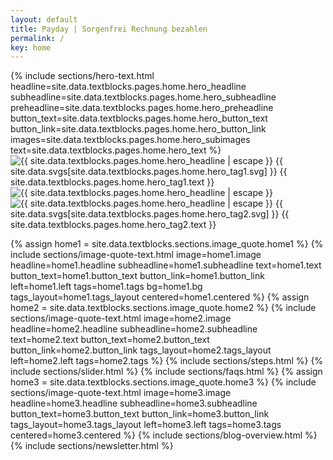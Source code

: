```yaml
---
layout: default
title: Payday | Sorgenfrei Rechnung bezahlen
permalink: /
key: home
---
```


<div class="px-4 min-h-screen h-full flex items-center pt-32 lg:pt-8">
  <div class="flex flex-col lg:flex-row items-center gap-8 max-w-7xl mx-auto h-full">
        <!-- Text Content -->
        {% include sections/hero-text.html 
          headline=site.data.textblocks.pages.home.hero_headline
          subheadline=site.data.textblocks.pages.home.hero_subheadline
          preheadline=site.data.textblocks.pages.home.hero_preheadline
          button_text=site.data.textblocks.pages.home.hero_button_text
          button_link=site.data.textblocks.pages.home.hero_button_link
          images=site.data.textblocks.pages.home.hero_subimages
          text=site.data.textblocks.pages.home.hero_text
          %}
        <!-- Image -->
        <div class="w-full lg:w-1/2 flex justify-center relative items-center">
          <div class="relative">
            <img src="{{ site.data.textblocks.pages.home.hero_image1 | relative_url }}" alt="{{ site.data.textblocks.pages.home.hero_headline | escape }}"
                class="max-h-128 object-contain w-full opacity-0 animate-fadein-400">
            <span
                    class="flex items-center px-4 py-2 rounded-full text-sm lg:text-xl w-fit border-12 border-white {{ site.data.textblocks.pages.home.hero_tag1.color }} absolute -bottom-8 -right-1 opacity-0 animate-fadedown-800">
                        <span class="w-5 h-5 mr-2 inline-block align-middle {{ site.data.textblocks.pages.home.hero_tag1.svg_color }}">
                            {{ site.data.svgs[site.data.textblocks.pages.home.hero_tag1.svg] }}
                        </span>
                    <span>{{ site.data.textblocks.pages.home.hero_tag1.text }}</span>
                </span>
          </div>
          <div class="relative">
            <img src="{{ site.data.textblocks.pages.home.hero_image2 | relative_url }}" alt="{{ site.data.textblocks.pages.home.hero_headline | escape }}"
              class="max-h-128 object-contain w-full  opacity-0 animate-fadein-500">
            <img src="{{ site.data.textblocks.pages.home.hero_image3 | relative_url }}" alt="{{ site.data.textblocks.pages.home.hero_headline | escape }}"
              class="max-h-128 object-contain w-full opacity-0 animate-fadein-600 pl-5">
              <span
                    class="flex items-center px-4 py-2 rounded-full text-sm lg:text-xl w-fit border-12 border-white {{ site.data.textblocks.pages.home.hero_tag2.color }} absolute -bottom-8 left-4 opacity-0 animate-fadein-800">
                        <span class="w-5 h-5 mr-2 inline-block align-middle {{ site.data.textblocks.pages.home.hero_tag2.svg_color }}">
                            {{ site.data.svgs[site.data.textblocks.pages.home.hero_tag2.svg] }}
                        </span>
                    <span>{{ site.data.textblocks.pages.home.hero_tag2.text }}</span>
                </span>
          </div>
        </div>
    </div>
  </div>

  {% assign home1 = site.data.textblocks.sections.image_quote.home1 %}
  {% include sections/image-quote-text.html
    image=home1.image
    headline=home1.headline
    subheadline=home1.subheadline
    text=home1.text
    button_text=home1.button_text
    button_link=home1.button_link
    left=home1.left
    tags=home1.tags
    bg=home1.bg
    tags_layout=home1.tags_layout
    centered=home1.centered
  %}
   {% assign home2 = site.data.textblocks.sections.image_quote.home2 %}
  {% include sections/image-quote-text.html
    image=home2.image
    headline=home2.headline
    subheadline=home2.subheadline
    text=home2.text
    button_text=home2.button_text
    button_link=home2.button_link
    tags_layout=home2.tags_layout
    left=home2.left
    tags=home2.tags
  %}
  {% include sections/steps.html %}
  {% include sections/slider.html %}
  {% include sections/faqs.html %}
  {% assign home3 = site.data.textblocks.sections.image_quote.home3 %}
  {% include sections/image-quote-text.html
    image=home3.image
    headline=home3.headline
    subheadline=home3.subheadline
    button_text=home3.button_text
    button_link=home3.button_link
    tags_layout=home3.tags_layout
    left=home3.left
    tags=home3.tags
    centered=home3.centered
  %}
  {% include sections/blog-overview.html %}
  {% include sections/newsletter.html %}